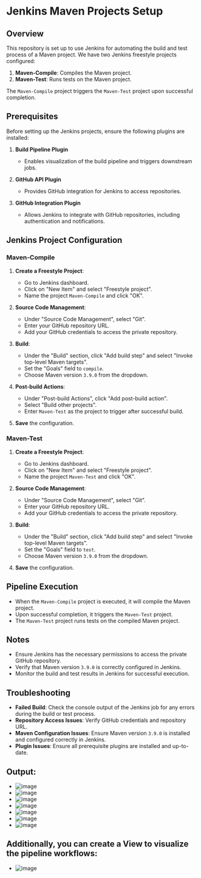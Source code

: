 # Jenkins Maven Projects Setup

## Overview

This repository is set up to use Jenkins for automating the build and test process of a Maven project. We have two Jenkins freestyle projects configured:

1. **Maven-Compile**: Compiles the Maven project.
2. **Maven-Test**: Runs tests on the Maven project.

The `Maven-Compile` project triggers the `Maven-Test` project upon successful completion.

## Prerequisites

Before setting up the Jenkins projects, ensure the following plugins are installed:

1. **Build Pipeline Plugin**
   - Enables visualization of the build pipeline and triggers downstream jobs.
   
2. **GitHub API Plugin**
   - Provides GitHub integration for Jenkins to access repositories.

3. **GitHub Integration Plugin**
   - Allows Jenkins to integrate with GitHub repositories, including authentication and notifications.

## Jenkins Project Configuration

### Maven-Compile

1. **Create a Freestyle Project**: 
   - Go to Jenkins dashboard.
   - Click on "New Item" and select "Freestyle project".
   - Name the project `Maven-Compile` and click "OK".

2. **Source Code Management**:
   - Under "Source Code Management", select "Git".
   - Enter your GitHub repository URL.
   - Add your GitHub credentials to access the private repository.

3. **Build**:
   - Under the "Build" section, click "Add build step" and select "Invoke top-level Maven targets".
   - Set the "Goals" field to `compile`.
   - Choose Maven version `3.9.0` from the dropdown.

4. **Post-build Actions**:
   - Under "Post-build Actions", click "Add post-build action".
   - Select "Build other projects".
   - Enter `Maven-Test` as the project to trigger after successful build.

5. **Save** the configuration.

### Maven-Test

1. **Create a Freestyle Project**:
   - Go to Jenkins dashboard.
   - Click on "New Item" and select "Freestyle project".
   - Name the project `Maven-Test` and click "OK".

2. **Source Code Management**:
   - Under "Source Code Management", select "Git".
   - Enter your GitHub repository URL.
   - Add your GitHub credentials to access the private repository.

3. **Build**:
   - Under the "Build" section, click "Add build step" and select "Invoke top-level Maven targets".
   - Set the "Goals" field to `test`.
   - Choose Maven version `3.9.0` from the dropdown.

4. **Save** the configuration.

## Pipeline Execution

- When the `Maven-Compile` project is executed, it will compile the Maven project.
- Upon successful completion, it triggers the `Maven-Test` project.
- The `Maven-Test` project runs tests on the compiled Maven project.

## Notes

- Ensure Jenkins has the necessary permissions to access the private GitHub repository.
- Verify that Maven version `3.9.0` is correctly configured in Jenkins.
- Monitor the build and test results in Jenkins for successful execution.

## Troubleshooting

- **Failed Build**: Check the console output of the Jenkins job for any errors during the build or test process.
- **Repository Access Issues**: Verify GitHub credentials and repository URL.
- **Maven Configuration Issues**: Ensure Maven version `3.9.0` is installed and configured correctly in Jenkins.
- **Plugin Issues**: Ensure all prerequisite plugins are installed and up-to-date.


## Output:

- ![image](https://github.com/user-attachments/assets/ee28e47a-2a61-4468-bb5e-f37b8a85f3cf)
- ![image](https://github.com/user-attachments/assets/80ce683b-4f4a-489a-8fb9-d5c62a501bd7)
- ![image](https://github.com/user-attachments/assets/478f09e9-ccdf-442f-87fd-0df324949460)
- ![image](https://github.com/user-attachments/assets/12e8beeb-8efd-47f0-b9ca-acec1f530f82)
- ![image](https://github.com/user-attachments/assets/bb9eb96a-2b9a-45aa-aa0e-04b00b92eb03)
- ![image](https://github.com/user-attachments/assets/a01d1f24-8c74-4688-b0f2-15c3d99c0d75)
- ![image](https://github.com/user-attachments/assets/68c838da-9c2f-4d44-88e3-b5a0766c6206)

## Additionally, you can create a View to visualize the pipeline workflows:

- ![image](https://github.com/user-attachments/assets/199acef8-b39d-4594-af6a-b4096be00064)









